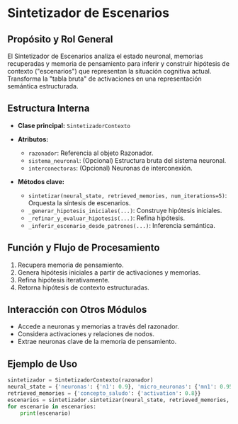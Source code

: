 # Sintetizador de Escenarios

## Propósito y Rol General

El Sintetizador de Escenarios analiza el estado neuronal, memorias recuperadas y memoria de pensamiento para inferir y construir hipótesis de contexto ("escenarios") que representan la situación cognitiva actual. Transforma la "tabla bruta" de activaciones en una representación semántica estructurada.

## Estructura Interna

- **Clase principal:** `SintetizadorContexto`
- **Atributos:**
  - `razonador`: Referencia al objeto Razonador.
  - `sistema_neuronal`: (Opcional) Estructura bruta del sistema neuronal.
  - `interconectoras`: (Opcional) Neuronas de interconexión.

- **Métodos clave:**
  - `sintetizar(neural_state, retrieved_memories, num_iterations=5)`: Orquesta la síntesis de escenarios.
  - `_generar_hipotesis_iniciales(...)`: Construye hipótesis iniciales.
  - `_refinar_y_evaluar_hipotesis(...)`: Refina hipótesis.
  - `_inferir_escenario_desde_patrones(...)`: Inferencia semántica.

## Función y Flujo de Procesamiento

1. Recupera memoria de pensamiento.
2. Genera hipótesis iniciales a partir de activaciones y memorias.
3. Refina hipótesis iterativamente.
4. Retorna hipótesis de contexto estructuradas.

## Interacción con Otros Módulos

- Accede a neuronas y memorias a través del razonador.
- Considera activaciones y relaciones de nodos.
- Extrae neuronas clave de la memoria de pensamiento.

## Ejemplo de Uso

```python
sintetizador = SintetizadorContexto(razonador)
neural_state = {'neuronas': {'n1': 0.9}, 'micro_neuronas': {'mn1': 0.95}}
retrieved_memories = {'concepto_saludo': {'activation': 0.8}}
escenarios = sintetizador.sintetizar(neural_state, retrieved_memories, num_iterations=3)
for escenario in escenarios:
    print(escenario)